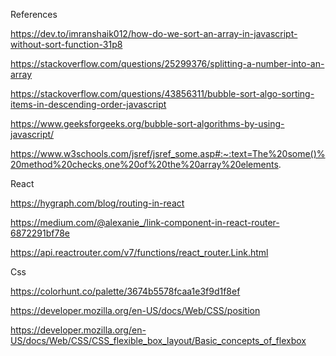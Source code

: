 References

https://dev.to/imranshaik012/how-do-we-sort-an-array-in-javascript-without-sort-function-31p8

https://stackoverflow.com/questions/25299376/splitting-a-number-into-an-array

https://stackoverflow.com/questions/43856311/bubble-sort-algo-sorting-items-in-descending-order-javascript

https://www.geeksforgeeks.org/bubble-sort-algorithms-by-using-javascript/

https://www.w3schools.com/jsref/jsref_some.asp#:~:text=The%20some()%20method%20checks,one%20of%20the%20array%20elements.

React

https://hygraph.com/blog/routing-in-react

https://medium.com/@alexanie_/link-component-in-react-router-6872291bf78e 

https://api.reactrouter.com/v7/functions/react_router.Link.html

Css

https://colorhunt.co/palette/3674b5578fcaa1e3f9d1f8ef

https://developer.mozilla.org/en-US/docs/Web/CSS/position

https://developer.mozilla.org/en-US/docs/Web/CSS/CSS_flexible_box_layout/Basic_concepts_of_flexbox
